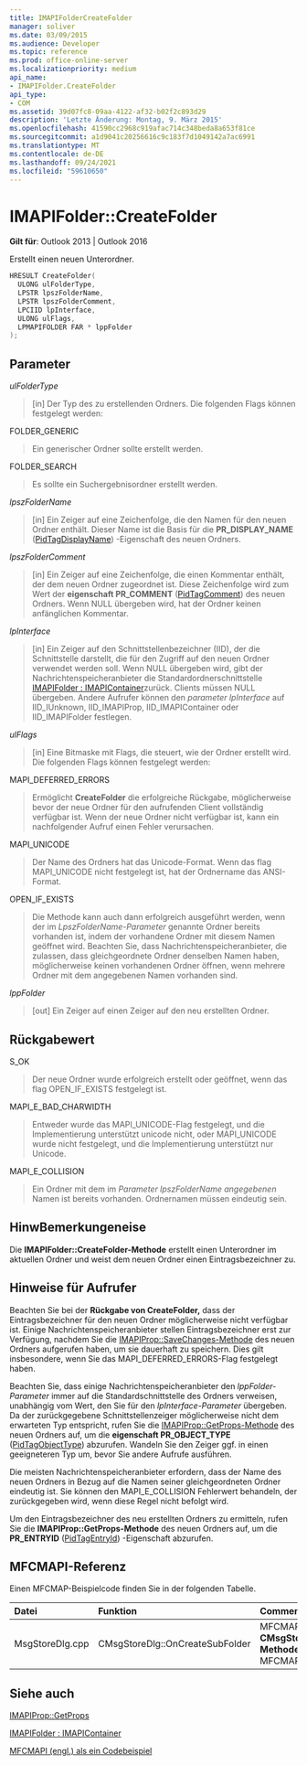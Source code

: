 ```yaml
---
title: IMAPIFolderCreateFolder
manager: soliver
ms.date: 03/09/2015
ms.audience: Developer
ms.topic: reference
ms.prod: office-online-server
ms.localizationpriority: medium
api_name:
- IMAPIFolder.CreateFolder
api_type:
- COM
ms.assetid: 39d07fc8-09aa-4122-af32-b02f2c893d29
description: 'Letzte Änderung: Montag, 9. März 2015'
ms.openlocfilehash: 41590cc2968c919afac714c348beda8a653f81ce
ms.sourcegitcommit: a1d9041c20256616c9c183f7d1049142a7ac6991
ms.translationtype: MT
ms.contentlocale: de-DE
ms.lasthandoff: 09/24/2021
ms.locfileid: "59610650"
---
```

# <a name="imapifoldercreatefolder"></a>IMAPIFolder::CreateFolder

  
  
**Gilt für**: Outlook 2013 | Outlook 2016 
  
Erstellt einen neuen Unterordner.
  
```cpp
HRESULT CreateFolder(
  ULONG ulFolderType,
  LPSTR lpszFolderName,
  LPSTR lpszFolderComment,
  LPCIID lpInterface,
  ULONG ulFlags,
  LPMAPIFOLDER FAR * lppFolder
);
```

## <a name="parameters"></a>Parameter

 _ulFolderType_
  
> [in] Der Typ des zu erstellenden Ordners. Die folgenden Flags können festgelegt werden:
    
FOLDER_GENERIC 
  
> Ein generischer Ordner sollte erstellt werden.
    
FOLDER_SEARCH 
  
> Es sollte ein Suchergebnisordner erstellt werden.
    
 _lpszFolderName_
  
> [in] Ein Zeiger auf eine Zeichenfolge, die den Namen für den neuen Ordner enthält. Dieser Name ist die Basis für die **PR_DISPLAY_NAME** ([PidTagDisplayName](pidtagdisplayname-canonical-property.md)) -Eigenschaft des neuen Ordners.
    
 _lpszFolderComment_
  
> [in] Ein Zeiger auf eine Zeichenfolge, die einen Kommentar enthält, der dem neuen Ordner zugeordnet ist. Diese Zeichenfolge wird zum Wert der **eigenschaft PR_COMMENT** ([PidTagComment](pidtagcomment-canonical-property.md)) des neuen Ordners. Wenn NULL übergeben wird, hat der Ordner keinen anfänglichen Kommentar.
    
 _lpInterface_
  
> [in] Ein Zeiger auf den Schnittstellenbezeichner (IID), der die Schnittstelle darstellt, die für den Zugriff auf den neuen Ordner verwendet werden soll. Wenn NULL übergeben wird, gibt der Nachrichtenspeicheranbieter die Standardordnerschnittstelle [IMAPIFolder : IMAPIContainer](imapifolderimapicontainer.md)zurück. Clients müssen NULL übergeben. Andere Aufrufer können den  _parameter lpInterface_ auf IID_IUnknown, IID_IMAPIProp, IID_IMAPIContainer oder IID_IMAPIFolder festlegen. 
    
 _ulFlags_
  
> [in] Eine Bitmaske mit Flags, die steuert, wie der Ordner erstellt wird. Die folgenden Flags können festgelegt werden:
    
MAPI_DEFERRED_ERRORS 
  
> Ermöglicht **CreateFolder** die erfolgreiche Rückgabe, möglicherweise bevor der neue Ordner für den aufrufenden Client vollständig verfügbar ist. Wenn der neue Ordner nicht verfügbar ist, kann ein nachfolgender Aufruf einen Fehler verursachen. 
    
MAPI_UNICODE 
  
> Der Name des Ordners hat das Unicode-Format. Wenn das flag MAPI_UNICODE nicht festgelegt ist, hat der Ordnername das ANSI-Format.
    
OPEN_IF_EXISTS 
  
> Die Methode kann auch dann erfolgreich ausgeführt werden, wenn der im  _LpszFolderName-Parameter_ genannte Ordner bereits vorhanden ist, indem der vorhandene Ordner mit diesem Namen geöffnet wird. Beachten Sie, dass Nachrichtenspeicheranbieter, die zulassen, dass gleichgeordnete Ordner denselben Namen haben, möglicherweise keinen vorhandenen Ordner öffnen, wenn mehrere Ordner mit dem angegebenen Namen vorhanden sind. 
    
 _lppFolder_
  
> [out] Ein Zeiger auf einen Zeiger auf den neu erstellten Ordner.
    
## <a name="return-value"></a>Rückgabewert

S_OK 
  
> Der neue Ordner wurde erfolgreich erstellt oder geöffnet, wenn das flag OPEN_IF_EXISTS festgelegt ist.
    
MAPI_E_BAD_CHARWIDTH 
  
> Entweder wurde das MAPI_UNICODE-Flag festgelegt, und die Implementierung unterstützt unicode nicht, oder MAPI_UNICODE wurde nicht festgelegt, und die Implementierung unterstützt nur Unicode.
    
MAPI_E_COLLISION 
  
> Ein Ordner mit dem im  _Parameter lpszFolderName angegebenen_ Namen ist bereits vorhanden. Ordnernamen müssen eindeutig sein. 
    
## <a name="remarks"></a>HinwBemerkungeneise

Die **IMAPIFolder::CreateFolder-Methode** erstellt einen Unterordner im aktuellen Ordner und weist dem neuen Ordner einen Eintragsbezeichner zu. 
  
## <a name="notes-to-callers"></a>Hinweise für Aufrufer

Beachten Sie bei der **Rückgabe von CreateFolder,** dass der Eintragsbezeichner für den neuen Ordner möglicherweise nicht verfügbar ist. Einige Nachrichtenspeicheranbieter stellen Eintragsbezeichner erst zur Verfügung, nachdem Sie die [IMAPIProp::SaveChanges-Methode](imapiprop-savechanges.md) des neuen Ordners aufgerufen haben, um sie dauerhaft zu speichern. Dies gilt insbesondere, wenn Sie das MAPI_DEFERRED_ERRORS-Flag festgelegt haben. 
  
Beachten Sie, dass einige Nachrichtenspeicheranbieter den  _lppFolder-Parameter_ immer auf die Standardschnittstelle des Ordners verweisen, unabhängig vom Wert, den Sie für den  _lpInterface-Parameter_ übergeben. Da der zurückgegebene Schnittstellenzeiger möglicherweise nicht dem erwarteten Typ entspricht, rufen Sie die [IMAPIProp::GetProps-Methode](imapiprop-getprops.md) des neuen Ordners auf, um die **eigenschaft PR_OBJECT_TYPE** ([PidTagObjectType](pidtagobjecttype-canonical-property.md)) abzurufen. Wandeln Sie den Zeiger ggf. in einen geeigneteren Typ um, bevor Sie andere Aufrufe ausführen.
  
Die meisten Nachrichtenspeicheranbieter erfordern, dass der Name des neuen Ordners in Bezug auf die Namen seiner gleichgeordneten Ordner eindeutig ist. Sie können den MAPI_E_COLLISION Fehlerwert behandeln, der zurückgegeben wird, wenn diese Regel nicht befolgt wird. 
  
Um den Eintragsbezeichner des neu erstellten Ordners zu ermitteln, rufen Sie die **IMAPIProp::GetProps-Methode** des neuen Ordners auf, um die **PR_ENTRYID** ([PidTagEntryId](pidtagentryid-canonical-property.md)) -Eigenschaft abzurufen.
  
## <a name="mfcmapi-reference"></a>MFCMAPI-Referenz

Einen MFCMAP-Beispielcode finden Sie in der folgenden Tabelle.
  
|**Datei**|**Funktion**|**Comment**|
|:-----|:-----|:-----|
|MsgStoreDlg.cpp  <br/> |CMsgStoreDlg::OnCreateSubFolder  <br/> |MFCMAPI verwendet die **CMsgStoreDlg::OnCreateSubFolder-Methode,** um neue Ordner in MFCMAPI zu erstellen.  <br/> |
   
## <a name="see-also"></a>Siehe auch



[IMAPIProp::GetProps](imapiprop-getprops.md)
  
[IMAPIFolder : IMAPIContainer](imapifolderimapicontainer.md)


[MFCMAPI (engl.) als ein Codebeispiel](mfcmapi-as-a-code-sample.md)

